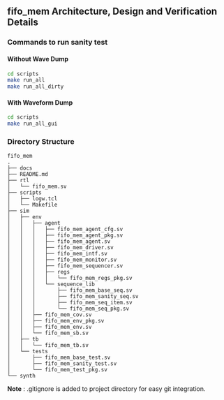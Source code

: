## fifo_mem Architecture, Design and Verification Details

### Commands to run sanity test
#### Without Wave Dump
```bash
cd scripts
make run_all
make run_all_dirty
```
#### With Waveform Dump
```bash
cd scripts
make run_all_gui
```
### Directory Structure
```
fifo_mem
.
├── docs
├── README.md
├── rtl
│   └── fifo_mem.sv
├── scripts
│   ├── logw.tcl
│   └── Makefile
├── sim
│   ├── env
│   │   ├── agent
│   │   │   ├── fifo_mem_agent_cfg.sv
│   │   │   ├── fifo_mem_agent_pkg.sv
│   │   │   ├── fifo_mem_agent.sv
│   │   │   ├── fifo_mem_driver.sv
│   │   │   ├── fifo_mem_intf.sv
│   │   │   ├── fifo_mem_monitor.sv
│   │   │   ├── fifo_mem_sequencer.sv
│   │   │   ├── regs
│   │   │   │   └── fifo_mem_regs_pkg.sv
│   │   │   └── sequence_lib
│   │   │       ├── fifo_mem_base_seq.sv
│   │   │       ├── fifo_mem_sanity_seq.sv
│   │   │       ├── fifo_mem_seq_item.sv
│   │   │       └── fifo_mem_seq_pkg.sv
│   │   ├── fifo_mem_cov.sv
│   │   ├── fifo_mem_env_pkg.sv
│   │   ├── fifo_mem_env.sv
│   │   └── fifo_mem_sb.sv
│   ├── tb
│   │   └── fifo_mem_tb.sv
│   └── tests
│       ├── fifo_mem_base_test.sv
│       ├── fifo_mem_sanity_test.sv
│       └── fifo_mem_test_pkg.sv
└── synth
```
**Note** : .gitignore is added to project directory for easy git integration.
